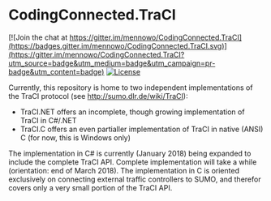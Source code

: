 # CodingConnected.TraCI

[![Join the chat at https://gitter.im/mennowo/CodingConnected.TraCI](https://badges.gitter.im/mennowo/CodingConnected.TraCI.svg)](https://gitter.im/mennowo/CodingConnected.TraCI?utm_source=badge&utm_medium=badge&utm_campaign=pr-badge&utm_content=badge) [![License](https://img.shields.io/badge/license-MIT-blue.svg)](LICENSE.md)

Currently, this repository is home to two independent implementations of the TraCI protocol (see http://sumo.dlr.de/wiki/TraCI):

- TraCI.NET offers an incomplete, though growing implementation of TraCI in C#/.NET
- TraCI.C offers an even partialler implementation of TraCI in native (ANSI) C (for now, this is Windows only)

The implementation in C# is currently (January 2018) being expanded to include the complete TraCI API. Complete implementation will take a while (orientation: end of March 2018). The implementation in C is oriented exclusively on connecting external traffic controllers to SUMO, and therefor covers only a very small portion of the TraCI API.